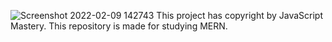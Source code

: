 
![Screenshot 2022-02-09 142743](https://user-images.githubusercontent.com/79175009/153277408-053f7fcf-d11c-49fb-aa89-2e2145b9fbbc.png)
This project has copyright by JavaScript Mastery. This repository is made for studying MERN.
